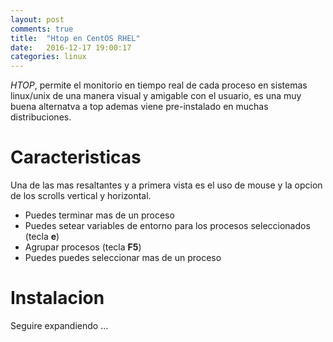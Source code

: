 ```yaml
---
layout: post
comments: true
title:  "Htop en CentOS RHEL"
date:   2016-12-17 19:00:17
categories: linux
---
```


*HTOP*, permite el monitorio en tiempo real de cada proceso en sistemas linux/unix
de una manera visual y amigable con el usuario, es una muy buena alternatva a top
ademas viene pre-instalado en muchas distribuciones.

# Caracteristicas
Una de las mas resaltantes y a primera vista es el uso de mouse y la opcion de los scrolls
vertical y horizontal.

  - Puedes terminar mas de un proceso
  - Puedes setear variables de entorno para los procesos seleccionados (tecla **e**)
  - Agrupar procesos (tecla **F5**)
  - Puedes puedes seleccionar mas de un proceso

# Instalacion
Seguire expandiendo ...
